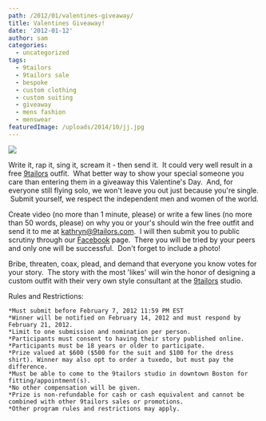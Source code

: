 ```yaml
---
path: /2012/01/valentines-giveaway/
title: Valentines Giveaway!
date: '2012-01-12'
author: sam
categories:
  - uncategorized
tags:
  - 9tailors
  - 9tailors sale
  - bespoke
  - custom clothing
  - custom suiting
  - giveaway
  - mens fashion
  - menswear
featuredImage: /uploads/2014/10/jj.jpg
---
```

[![](http://1.bp.blogspot.com/-jYSJp3e7G38/Tw8YjojiWxI/AAAAAAAABFw/kJ6I6y2TmhY/s400/valentines_main+final.jpg)](http://1.bp.blogspot.com/-jYSJp3e7G38/Tw8YjojiWxI/AAAAAAAABFw/kJ6I6y2TmhY/s1600/valentines_main+final.jpg)

Write it, rap it, sing it, scream it - then send it.  It could very well result in a free [9tailors](http://9tailors.com/) outfit.  What better way to show your special someone you care than entering them in a giveaway this Valentine's Day.  And, for everyone still flying solo, we won't leave you out just because you're single.  Submit yourself, we respect the independent men and women of the world.

Create video (no more than 1 minute, please) or write a few lines (no more than 50 words, please) on why you or your's should win the free outfit and send it to me at [kathryn@9tailors.com](mailto:kathryn@9tailors.com).  I will then submit you to public scrutiny through our [Facebook](http://www.facebook.com/pages/9tailors/49696314250?ref=ts) page.  There you will be tried by your peers and only one will be successful.  Don't forget to include a photo!

Bribe, threaten, coax, plead, and demand that everyone you know votes for your story.  The story with the most 'likes' will win the honor of designing a custom outfit with their very own style consultant at the [9tailors](http://9tailors.com/) studio.

Rules and Restrictions:

	*Must submit before February 7, 2012 11:59 PM EST
	*Winner will be notified on February 14, 2012 and must respond by February 21, 2012. 
	*Limit to one submission and nomination per person.
	*Participants must consent to having their story published online.
	*Participants must be 18 years or older to participate.
	*Prize valued at $600 ($500 for the suit and $100 for the dress shirt). Winner may also opt to order a tuxedo, but must pay the difference.
	*Must be able to come to the 9tailors studio in downtown Boston for fitting/appointment(s).
	*No other compensation will be given.
	*Prize is non-refundable for cash or cash equivalent and cannot be combined with other 9tailors sales or promotions.
	*Other program rules and restrictions may apply.